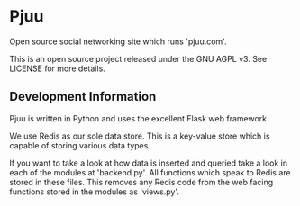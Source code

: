 Pjuu
====

Open source social networking site which runs 'pjuu.com'.

This is an open source project released under the GNU AGPL v3. See LICENSE for more details.

Development Information
-----------------------

Pjuu is written in Python and uses the excellent Flask web framework.

We use Redis as our sole data store. This is a key-value store which is capable of storing various data types.

If you want to take a look at how data is inserted and queried take a look in each of the modules at 'backend.py'. All functions which speak to Redis are stored in these files. This removes any Redis code from the web facing functions stored in the modules as 'views.py'.